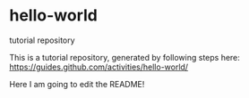 # hello-world
tutorial repository

This is a tutorial repository, generated by following steps here:
https://guides.github.com/activities/hello-world/

Here I am going to edit the README!
